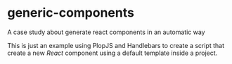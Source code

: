 # generic-components
A case study about generate react components in an automatic way


This is just an example using PlopJS and Handlebars to create a script that create a new *React* component using a default template inside a project.
